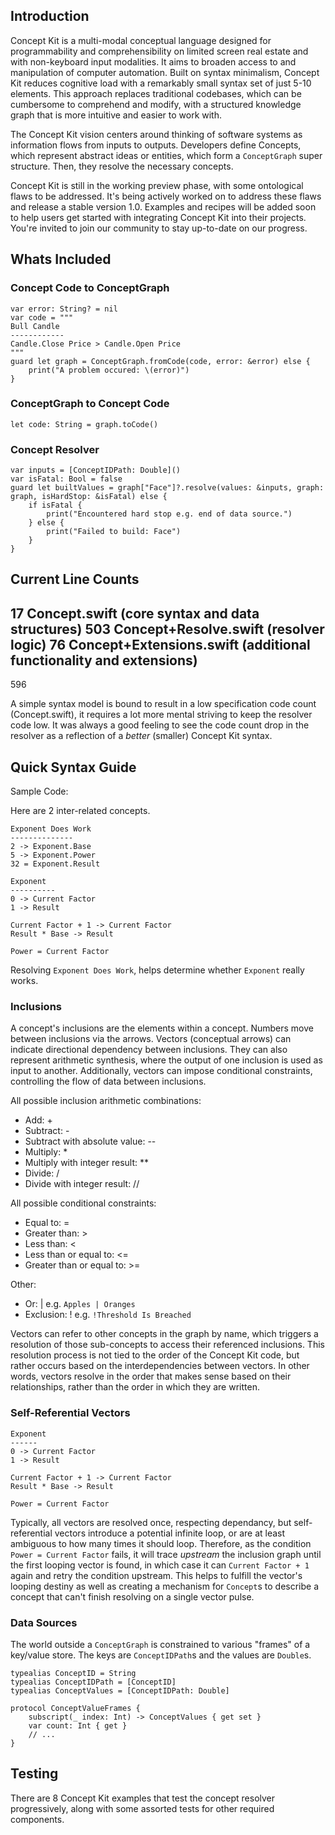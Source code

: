 ## Introduction

Concept Kit is a multi-modal conceptual language designed for programmability and comprehensibility on limited screen real estate and with non-keyboard input modalities. It aims to broaden access to and manipulation of computer automation. Built on syntax minimalism, Concept Kit reduces cognitive load with a remarkably small syntax set of just 5-10 elements. This approach replaces traditional codebases, which can be cumbersome to comprehend and modify, with a structured knowledge graph that is more intuitive and easier to work with.

The Concept Kit vision centers around thinking of software systems as information flows from inputs to outputs. Developers define Concepts, which represent abstract ideas or entities, which form a `ConceptGraph` super structure. Then, they resolve the necessary concepts.

Concept Kit is still in the working preview phase, with some ontological flaws to be addressed. It's being actively worked on to address these flaws and release a stable version 1.0. Examples and recipes will be added soon to help users get started with integrating Concept Kit into their projects. You're invited to join our community to stay up-to-date on our progress.

## Whats Included

### Concept Code to ConceptGraph

```
var error: String? = nil
var code = """
Bull Candle
------------
Candle.Close Price > Candle.Open Price
"""
guard let graph = ConceptGraph.fromCode(code, error: &error) else {
    print("A problem occured: \(error)")
}
```
### ConceptGraph to Concept Code

```
let code: String = graph.toCode()
```
### Concept Resolver

```
var inputs = [ConceptIDPath: Double]()
var isFatal: Bool = false
guard let builtValues = graph["Face"]?.resolve(values: &inputs, graph: graph, isHardStop: &isFatal) else {
    if isFatal {
        print("Encountered hard stop e.g. end of data source.")
    } else {
        print("Failed to build: Face")
    }
}
```

## Current Line Counts

17  Concept.swift            (core syntax and data structures) 
503 Concept+Resolve.swift    (resolver logic)
76  Concept+Extensions.swift (additional functionality and extensions)
----
596

A simple syntax model is bound to result in a low specification code count (Concept.swift), it requires a lot more mental striving to keep the resolver code low. It was always a good feeling to see the code count drop in the resolver as a reflection of a *better* (smaller) Concept Kit syntax. 

## Quick Syntax Guide

Sample Code:

Here are 2 inter-related concepts. 
```
Exponent Does Work
--------------
2 -> Exponent.Base
5 -> Exponent.Power
32 = Exponent.Result

Exponent
----------
0 -> Current Factor
1 -> Result

Current Factor + 1 -> Current Factor
Result * Base -> Result

Power = Current Factor
```
Resolving `Exponent Does Work`, helps determine whether `Exponent` really works. 

### Inclusions

A concept's inclusions are the elements within a concept. Numbers move between inclusions via the arrows. Vectors (conceptual arrows) can indicate directional dependency between inclusions. They can also represent arithmetic synthesis, where the output of one inclusion is used as input to another. Additionally, vectors can impose conditional constraints, controlling the flow of data between inclusions.

All possible inclusion arithmetic combinations:
- Add: +
- Subtract: -
- Subtract with absolute value: --
- Multiply: *
- Multiply with integer result: **
- Divide: /
- Divide with integer result: //

All possible conditional constraints:
- Equal to: =
- Greater than: >
- Less than: < 
- Less than or equal to: <=
- Greater than or equal to: >=

Other:
- Or: | e.g. `Apples | Oranges`
- Exclusion: ! e.g. `!Threshold Is Breached`

Vectors can refer to other concepts in the graph by name, which triggers a resolution of those sub-concepts to access their referenced inclusions. This resolution process is not tied to the order of the Concept Kit code, but rather occurs based on the interdependencies between vectors. In other words, vectors resolve in the order that makes sense based on their relationships, rather than the order in which they are written.

### Self-Referential Vectors

```
Exponent
------
0 -> Current Factor
1 -> Result

Current Factor + 1 -> Current Factor
Result * Base -> Result

Power = Current Factor
```

Typically, all vectors are resolved once, respecting dependancy, but self-referential vectors introduce a potential infinite loop, or are at least ambiguous to how many times it should loop. Therefore, as the condition `Power = Current Factor` fails, it will trace *upstream* the inclusion graph until the first looping vector is found, in which case it can `Current Factor + 1` again and retry the condition upstream. This helps to fulfill the vector's looping destiny as well as creating a mechanism for `Concept`s to describe a concept that can't finish resolving on a single vector pulse. 

### Data Sources

The world outside a `ConceptGraph` is constrained to various "frames" of a key/value store. The keys are `ConceptIDPath`s and the values are `Double`s. 

```
typealias ConceptID = String
typealias ConceptIDPath = [ConceptID]
typealias ConceptValues = [ConceptIDPath: Double]

protocol ConceptValueFrames {
    subscript(_ index: Int) -> ConceptValues { get set }
    var count: Int { get }
    // ...
}
```

## Testing

There are 8 Concept Kit examples that test the concept resolver progressively, along with some assorted tests for other required components.
